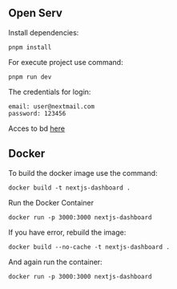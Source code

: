 ## Open Serv
Install dependencies:
```
pnpm install
```
For execute project use command:
```
pnpm run dev
```
The credentials for login:
```
email: user@nextmail.com
password: 123456
```
Acces to bd [here](https://vercel.com/soyandrestrujillos-projects/next-learn-dashboard/stores/postgres/**store_JtL5QdYEgAPa1rlM**/data)


## Docker
To build the docker image use the command:
```
docker build -t nextjs-dashboard .
```
Run the Docker Container
```
docker run -p 3000:3000 nextjs-dashboard
```
If you have error, rebuild the image:
```
docker build --no-cache -t nextjs-dashboard .
```
And again run the container:
```
docker run -p 3000:3000 nextjs-dashboard
```
